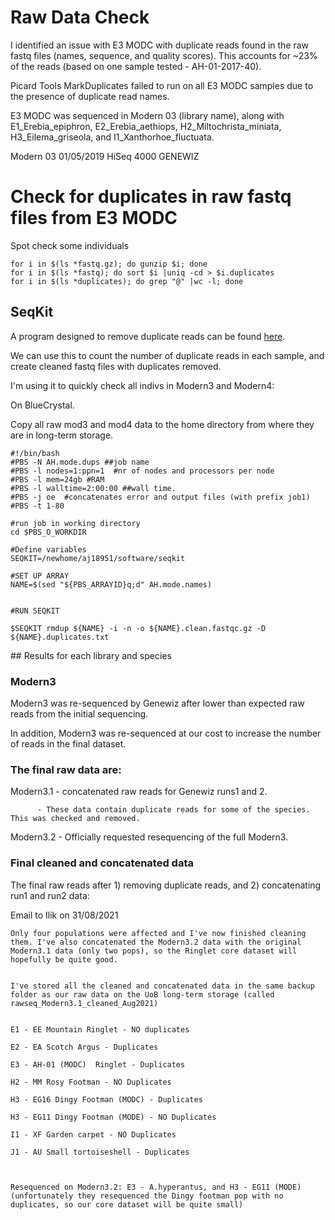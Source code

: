 # Raw Data Check

I identified an issue with E3 MODC with duplicate reads found in the raw fastq files (names, sequence, and quality scores). This accounts for ~23% of the reads (based on one sample tested - AH-01-2017-40). 

Picard Tools MarkDuplicates failed to run on all E3 MODC samples due to the presence of duplicate read names. 

E3 MODC was sequenced in Modern 03 (library name), along with E1_Erebia_epiphron, E2_Erebia_aethiops, H2_Miltochrista_miniata, H3_Eilema_griseola, and I1_Xanthorhoe_fluctuata. 

Modern 03 01/05/2019	HiSeq 4000 GENEWIZ



# Check for duplicates in raw fastq files from E3 MODC


Spot check some individuals 
```
for i in $(ls *fastq.gz); do gunzip $i; done
for i in $(ls *fastq); do sort $i |uniq -cd > $i.duplicates
for i in $(ls *duplicates); do grep "@" |wc -l; done
```


## SeqKit

A program designed to remove duplicate reads can be found [here](https://github.com/shenwei356/seqkit/#installation).


We can use this to count the number of duplicate reads in each sample, and create cleaned fastq files with duplicates removed. 

I'm using it to quickly check all indivs in Modern3 and Modern4: 

On BlueCrystal. 

Copy all raw mod3 and mod4 data to the home directory from where they are in long-term storage. 


```
#!/bin/bash
#PBS -N AH.mode.dups ##job name
#PBS -l nodes=1:ppn=1  #nr of nodes and processors per node
#PBS -l mem=24gb #RAM
#PBS -l walltime=2:00:00 ##wall time.  
#PBS -j oe  #concatenates error and output files (with prefix job1)
#PBS -t 1-80

#run job in working directory
cd $PBS_O_WORKDIR 

#Define variables
SEQKIT=/newhome/aj18951/software/seqkit

#SET UP ARRAY
NAME=$(sed "${PBS_ARRAYID}q;d" AH.mode.names)


#RUN SEQKIT

$SEQKIT rmdup ${NAME} -i -n -o ${NAME}.clean.fastqc.gz -D ${NAME}.duplicates.txt
```

## Results for each library and species


### Modern3

Modern3 was re-sequenced by Genewiz after lower than expected raw reads from the initial sequencing. 

In addition, Modern3 was re-sequenced at our cost to increase the number of reads in the final dataset. 

### The final raw data are: 

Modern3.1 - concatenated raw reads for Genewiz runs1 and 2. 
          
          - These data contain duplicate reads for some of the species. This was checked and removed. 

Modern3.2 - Officially requested resequencing of the full Modern3. 



### Final cleaned and concatenated data

The final raw reads after 1) removing duplicate reads, and 2) concatenating run1 and run2 data: 

Email to Ilik on 31/08/2021
```
Only four populations were affected and I've now finished cleaning them. I've also concatenated the Modern3.2 data with the original Modern3.1 data (only two pops), so the Ringlet core dataset will hopefully be quite good. 
 

I've stored all the cleaned and concatenated data in the same backup folder as our raw data on the UoB long-term storage (called rawseq_Modern3.1_cleaned_Aug2021)

 
E1 - EE Mountain Ringlet - NO duplicates

E2 - EA Scotch Argus - Duplicates

E3 - AH-01 (MODC)  Ringlet - Duplicates

H2 - MM Rosy Footman - NO Duplicates

H3 - EG16 Dingy Footman (MODC) - Duplicates

H3 - EG11 Dingy Footman (MODE) - NO Duplicates

I1 - XF Garden carpet - NO Duplicates

J1 - AU Small tortoiseshell - Duplicates

 

Resequenced on Modern3.2: E3 - A.hyperantus, and H3 - EG11 (MODE) (unfortunately they resequenced the Dingy footman pop with no duplicates, so our core dataset will be quite small)




